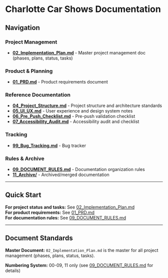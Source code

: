# Charlotte Car Shows Documentation

## Navigation

### Project Management
- **[02_Implementation_Plan.md](./02_Implementation_Plan.md)** - Master project management doc (phases, plans, status, tasks)

### Product & Planning
- **[01_PRD.md](./01_PRD.md)** - Product requirements document

### Reference Documentation
- **[04_Project_Structure.md](./04_Project_Structure.md)** - Project structure and architecture standards
- **[05_UI_UX.md](./05_UI_UX.md)** - User experience and design system notes
- **[06_Pre_Push_Checklist.md](./06_Pre_Push_Checklist.md)** - Pre-push validation checklist
- **[07_Accessibility_Audit.md](./07_Accessibility_Audit.md)** - Accessibility audit and checklist

### Tracking
- **[99_Bug_Tracking.md](./99_Bug_Tracking.md)** - Bug tracker

### Rules & Archive
- **[09_DOCUMENT_RULES.md](./09_DOCUMENT_RULES.md)** - Documentation organization rules
- **[11_Archive/](./11_Archive/)** - Archived/merged documentation

---

## Quick Start

**For project status and tasks:** See [02_Implementation_Plan.md](./02_Implementation_Plan.md)  
**For product requirements:** See [01_PRD.md](./01_PRD.md)  
**For documentation rules:** See [09_DOCUMENT_RULES.md](./09_DOCUMENT_RULES.md)

---

## Document Standards

**Master Document:** `02_Implementation_Plan.md` is the master for all project management (phases, plans, status, tasks).

**Numbering System:** 00-09, 11 only (see [09_DOCUMENT_RULES.md](./09_DOCUMENT_RULES.md) for details)

